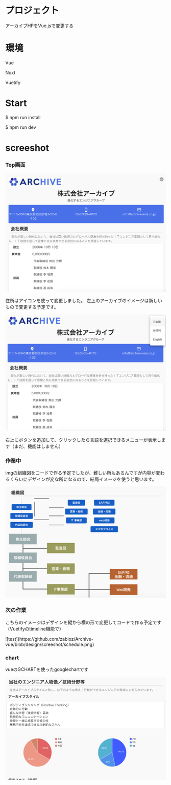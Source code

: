 <h1>プロジェクト</h1>
<p>アーカイブHPをVue.jsで変更する</p>


<h1>環境</h1>

<p>Vue</p>
<p>Nuxt</p>
<p>Vuetify</p>

<h1>Start</h1>
<p>$ npm run install</p>

<p>$ npm run dev</p>

<h1>screeshot</h1>

<h3>Top画面</h3>

![test](https://github.com/zabioz/Archive-vue/blob/design/screeshot/top.png)

<p>住所はアイコンを使って変更しました。
左上のアーカイブのイメージは新しいもので変更する予定です。</p>

![test](https://github.com/zabioz/Archive-vue/blob/design/screeshot/top2.png)

<p>右上にボタンを追加して、クリックしたら言語を選択できるメニューが表示します（まだ、機能はしません）</p>

<h3>作業中</h3>
<p>imgの組織図をコードで作る予定でしたが、難しい所もあるんですが内容が変わるくらいにデザインが変な所になるので、結局イメージを使うと思います。</p>

![test](https://github.com/zabioz/Archive-vue/blob/design/screeshot/ing.png)

<h3>次の作業</h3>
<p>こちらのイメージはデザインを縦から横の形で変更してコードで作る予定です（Vuetifyのtimeline機能で）</p>
![test](https://github.com/zabioz/Archive-vue/blob/design/screeshot/schedule.png)


<h3>chart</h3>
<p>vueのGCHARTを使ったgooglechartです</p>

![test](https://github.com/zabioz/Archive-vue/blob/design/screeshot/chart.png)
